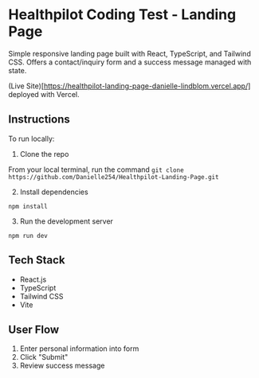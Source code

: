 # Healthpilot Coding Test - Landing Page

Simple responsive landing page built with React, TypeScript, and Tailwind CSS. Offers a contact/inquiry form and a success message managed with state.

(Live Site)[https://healthpilot-landing-page-danielle-lindblom.vercel.app/] deployed with Vercel. 

## Instructions

To run locally:

1. Clone the repo

From your local terminal, run the command `git clone https://github.com/Danielle254/Healthpilot-Landing-Page.git`

2. Install dependencies

`npm install`

3. Run the development server

`npm run dev`

## Tech Stack

- React.js
- TypeScript
- Tailwind CSS
- Vite

## User Flow

1. Enter personal information into form
2. Click "Submit"
3. Review success message
